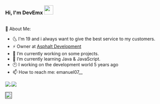 ### Hi, I'm DevEmx   <img src="https://github.com/TheDudeThatCode/TheDudeThatCode/blob/master/Assets/Hi.gif" width="29px">

<br />
   🤵 About Me:

* 🌜  I'm 19 and i always want to give the best service to my customers.
* ⚡  Owner at [Asphalt Development](https://github.com/Asphalt-Development)
* 🔭 I’m currently working on  some projects.  
* 🌱 I’m currently learning Java & JavaScript.
* 🕚 I working on the development world 5 years ago
* 📫 How to reach me: emanuel07__

<a href="https://github.com/DevEmx">
  <img align="center" src=https://github-readme-stats.vercel.app/api?username=DevEmx&hide=contribs,prs&show_icons=true&count_private=true&include_all_commits=true&theme=radical />
</a>
<a href="https://github.com/DevEmx">
  <img align="center" src=https://github-readme-stats.vercel.app/api/top-langs/?username=DevEmx&layout=compact&theme=radical />
</a>

<br />
<br />


<a href="">
  <img align="left" alt="† ᴇᴍᴀɴᴜᴇʟ †#5891" width="21px" src="https://raw.githubusercontent.com/anuraghazra/anuraghazra/master/assets/discord-round.svg" />
</a>

<br />
